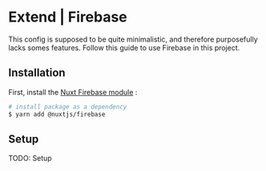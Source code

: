 # Extend | Firebase

This config is supposed to be quite minimalistic, and therefore purposefully lacks somes features. Follow this guide to use Firebase in this project.

## Installation

First, install the [Nuxt Firebase module](https://github.com/nuxt-community/firebase-module) :

```bash
# install package as a dependency
$ yarn add @nuxtjs/firebase
```

## Setup

TODO: Setup
